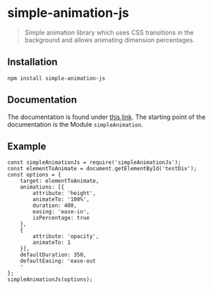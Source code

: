 
# simple-animation-js

> Simple animation library which uses CSS transitions in the background and allows animating dimension percentages.

## Installation

    npm install simple-animation-js

## Documentation

The documentation is found under [this link](https://competec.github.io/simple-animation-js).
The starting point of the documentation is the Module `simpleAnimation`.

## Example

    const simpleAnimationJs = require('simpleAnimationJs');
	const elementToAnimate = document.getElementById('testDiv');
	const options = {
		target: elementToAnimate,
		animations: [{
		    attribute: 'height',
		    animateTo: '100%',
		    duration: 400,
		    easing: 'ease-in',
		    isPercentage: true
	    },
	    {
		    attribute: 'opacity',
		    animateTo: 1
	    }],
	    defaultDuration: 350,
	    defaultEasing: 'ease-out
		'
   	};
   	simpleAnimationJs(options);
